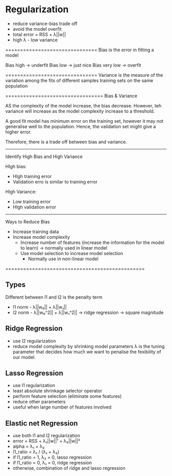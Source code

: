 Regularization
==============

- reduce variance-bias trade off
- avoid the model overfit
- total error = RSS + λ||w||
- high λ - low variance

===============================
Bias is the error in fitting a model

Bias high -> underfit
Bias low -> just nice
Bias very low -> overfit

===============================
Variance is the measure of the variation among the fits 
of different samples training sets on the same population

=================================
Bias & Variance

AS the complexity of the model increase, 
the bias decrease.
However, teh variance will increase as the model 
complexity increase to a threshold.

A good fit model has minimum error on the training set,
however it may not generalise well to the population.
Hence, the validation set might give a higher error.

Therefore, there is a  trade off between bias and variance.

-----------------------------------------
Identify High Bias and High Variance

HIgh bias:
- HIgh training error
- Validation erro is similar to training error

HIgh Variance:
- Low training error
- HIgh validation error

---------------------------------
Ways to Reduce Bias

- Increase training data
- Increase model complexity
    - Increase number of features (increase the information for the model to learn) -> normally used in linear model
    - Use model selection to increase model selection
        - Normally use in non-linear model

===============================================

Types
-----
Different between l1 and l2 is the penalty term


- l1 norm - λ||w₀|| + λ||w₁||
- l2 norm - λ||w₀^2|| + λ||w₁^2|| -> ridge regression -> square magnitude

Ridge Regression
----------------
- use l2 regularization
- reduce model complexity by shrinking model parameters
λ is the tuning parameter that decides how much we want to penalise the fexibility of our model.


Lasso Regression
----------------
- use l1 regularization
- least absolute shrinkage selector operator
- perform feature selection (eliminate some features)
- reduce other parameters
- useful when large number of features involved


Elastic net Regression
----------------------
- use both l1 and l2 regularization
- error = RSS + λ₁||w||¹ + λ₂||w||²
- alpha = λ₁ + λ₂
- l1_ratio = λ₁ / (λ₁ + λ₂)
- if l1_ratio = 1, λ₂ = 0, lasso regression
- if l1_ratio = 0, λ₁ = 0, ridge regression
- otherwise, combination of ridge and lasso regression
